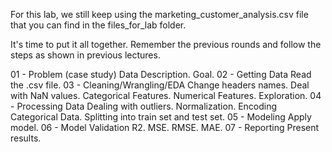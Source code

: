For this lab, we still keep using the marketing_customer_analysis.csv file that you can find in the files_for_lab folder.

It's time to put it all together. Remember the previous rounds and follow the steps as shown in previous lectures.

01 - Problem (case study)
Data Description.
Goal.
02 - Getting Data
Read the .csv file.
03 - Cleaning/Wrangling/EDA
Change headers names.
Deal with NaN values.
Categorical Features.
Numerical Features.
Exploration.
04 - Processing Data
Dealing with outliers.
Normalization.
Encoding Categorical Data.
Splitting into train set and test set.
05 - Modeling
Apply model.
06 - Model Validation
R2.
MSE.
RMSE.
MAE.
07 - Reporting
Present results.
